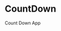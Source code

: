 # CountDown
 Count Down App
     
          
                                                      
                                                                   
                                                        
                                            
                                           
                     
             
            
    
 
   
